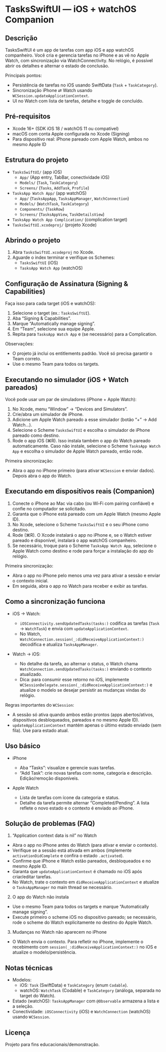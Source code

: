 # TasksSwiftUI — iOS + watchOS Companion

## Descrição

TasksSwiftUI é um app de tarefas com app iOS e app watchOS companheiro. Você cria e gerencia tarefas no iPhone e as vê no Apple Watch, com sincronização via WatchConnectivity. No relógio, é possível abrir os detalhes e alternar o estado de conclusão.

Principais pontos:

- Persistência de tarefas no iOS usando SwiftData (`Task` + `TaskCategory`).
- Sincronização iPhone ⇄ Watch usando `WCSession.updateApplicationContext`.
- UI no Watch com lista de tarefas, detalhe e toggle de concluído.

## Pré‑requisitos

- Xcode 16+ (SDK iOS 18 / watchOS 11 ou compatível)
- macOS com conta Apple configurada no Xcode (Signing)
- Para dispositivo real: iPhone pareado com Apple Watch, ambos no mesmo Apple ID

## Estrutura do projeto

- `TasksSwiftUI/` (app iOS)
	- `App/` (App entry, TabBar, conectividade iOS)
	- `Models/` (`Task`, `TaskCategory`)
	- `Screens/` (`Tasks`, `AddTask`, `Profile`)
- `TasksApp Watch App/` (app watchOS)
	- `App/` (`TasksAppApp`, `TasksAppManager`, `WatchConnection`)
	- `Models/` (`WatchTask`, `TaskCategory`)
	- `Components/` (`TaskRow`)
	- `Screens/` (`TasksAppView`, `TaskDetailsView`)
- `TasksApp Watch App Complication/` (complication target)
- `TasksSwiftUI.xcodeproj/` (projeto Xcode)

## Abrindo o projeto

1. Abra `TasksSwiftUI.xcodeproj` no Xcode.
2. Aguarde o index terminar e verifique os Schemes:
	 - `TasksSwiftUI` (iOS)
	 - `TasksApp Watch App` (watchOS)

## Configuração de Assinatura (Signing & Capabilities)

Faça isso para cada target (iOS e watchOS):

1. Selecione o target (ex.: `TasksSwiftUI`).
2. Aba “Signing & Capabilities”.
3. Marque “Automatically manage signing”.
4. Em “Team”, selecione sua equipe Apple.
5. Repita para `TasksApp Watch App` e (se necessário) para a Complication.

Observações:

- O projeto já inclui os entitlements padrão. Você só precisa garantir o Team correto.
- Use o mesmo Team para todos os targets.

## Executando no simulador (iOS + Watch pareados)

Você pode usar um par de simuladores (iPhone + Apple Watch):

1. No Xcode, menu “Window” → “Devices and Simulators”.
2. Crie/abra um simulador de iPhone.
3. Adicione um Apple Watch pareado a esse simulador (botão “+” → Add Watch…).
4. Selecione o Scheme `TasksSwiftUI` e escolha o simulador de iPhone pareado como destino.
5. Rode o app iOS (⌘R). Isso instala também o app do Watch pareado automaticamente. Caso não instale, selecione o Scheme `TasksApp Watch App` e escolha o simulador de Apple Watch pareado, então rode.

Primeira sincronização:

- Abra o app no iPhone primeiro (para ativar `WCSession` e enviar dados). Depois abra o app do Watch.

## Executando em dispositivos reais (Companion)

1. Conecte o iPhone ao Mac via cabo (ou Wi‑Fi com pairing confiável) e confie no computador se solicitado.
2. Garanta que o iPhone está pareado com um Apple Watch (mesmo Apple ID).
3. No Xcode, selecione o Scheme `TasksSwiftUI` e o seu iPhone como destino.
4. Rode (⌘R). O Xcode instalará o app no iPhone e, se o Watch estiver pareado e disponível, instalará o app watchOS companheiro.
5. Se necessário, troque para o Scheme `TasksApp Watch App`, selecione o Apple Watch como destino e rode para forçar a instalação do app do relógio.

Primeira sincronização:

- Abra o app no iPhone pelo menos uma vez para ativar a sessão e enviar o contexto inicial.
- Em seguida, abra o app no Watch para receber e exibir as tarefas.

## Como a sincronização funciona

- iOS → Watch:
	- `iOSConnectivity.sendUpdatedTasks(tasks:)` codifica as tarefas (`Task` → `WatchTask`) e envia com `updateApplicationContext`.
	- No Watch, `WatchConnection.session(_:didReceiveApplicationContext:)` decodifica e atualiza `TasksAppManager`.

- Watch → iOS:
	- No detalhe da tarefa, ao alternar o status, o Watch chama `WatchConnection.sendUpdatedTasks(tasks:)` enviando o contexto atualizado.
	- Dica: para consumir esse retorno no iOS, implemente `WCSessionDelegate.session(_:didReceiveApplicationContext:)` e atualize o modelo se desejar persistir as mudanças vindas do relógio.

Regras importantes do `WCSession`:

- A sessão só ativa quando ambos estão prontos (apps abertos/ativos, dispositivos desbloqueados, pareados e no mesmo Apple ID).
- `updateApplicationContext` mantém apenas o último estado enviado (sem fila). Use para estado atual.

## Uso básico

- iPhone
	- Aba “Tasks”: visualize e gerencie suas tarefas.
	- “Add Task”: crie novas tarefas com nome, categoria e descrição. Edição/remoção disponíveis.

- Apple Watch
	- Lista de tarefas com ícone da categoria e status.
	- Detalhe da tarefa permite alternar “Completed/Pending”. A lista reflete o novo estado e o contexto é enviado ao iPhone.

## Solução de problemas (FAQ)

1) “Application context data is nil” no Watch

- Abra o app no iPhone antes do Watch (para ativar e enviar o contexto).
- Verifique se a sessão está ativada em ambos (implemente `activationDidComplete` e confira o estado `.activated`).
- Confirme que iPhone e Watch estão pareados, desbloqueados e no mesmo Apple ID.
- Garanta que `updateApplicationContext` é chamado no iOS após criar/editar tarefas.
- No Watch, trate o contexto em `didReceiveApplicationContext` e atualize o `TasksAppManager` no main thread se necessário.

2) O app do Watch não instala

- Use o mesmo Team para todos os targets e marque “Automatically manage signing”.
- Execute primeiro o scheme iOS no dispositivo pareado; se necessário, rode o scheme do Watch explicitamente no destino do Apple Watch.

3) Mudanças no Watch não aparecem no iPhone

- O Watch envia o contexto. Para refletir no iPhone, implemente o recebimento com `session(_:didReceiveApplicationContext:)` no iOS e atualize o modelo/persistência.

## Notas técnicas

- Modelos:
	- iOS: `Task` (SwiftData) e `TaskCategory` (enum `Codable`).
	- watchOS: `WatchTask` (Codable) e `TaskCategory` (análoga, separada no target do Watch).
- Estado (watchOS): `TasksAppManager` com `@Observable` armazena a lista e a seleção.
- Conectividade: `iOSConnectivity` (iOS) e `WatchConnection` (watchOS) usando `WCSession`.

## Licença

Projeto para fins educacionais/demonstração.

